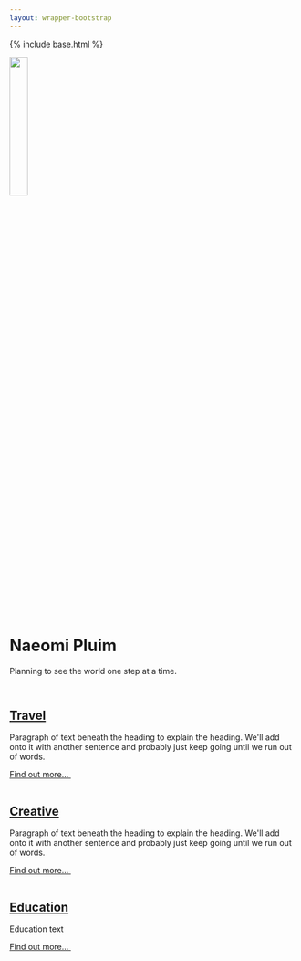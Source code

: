 ```yaml
---
layout: wrapper-bootstrap
---
```

{% include base.html %}

<div class="row">
<div class="container">

  <div class="px-4 py-0 my-0 text-center">
    <img class="d-block mx-auto mb-4" src="http://2.bp.blogspot.com/-HuclQxIy_ZM/UXwdAlYhr6I/AAAAAAAAAEU/SFLlZW17FiM/s1600/427783_10151858661594167_496168328_n.jpg" alt="" style="width:25%; height:25%;">
    <h1 class="display-5 fw-bold">Naeomi Pluim</h1>
    <div class="col-lg-6 mx-auto">
      <p class="lead mb-4">Planning to see the world one step at a time.</p>
    </div>
  </div>

  <div class="container px-4 py-o" id="featured-3">
    <div class="row g-4 py-2 row-cols-1 row-cols-lg-3">
      <div class="feature col">
        <div class="feature-icon bg-primary bg-gradient">
          <svg class="bi" width="1em" height="1em"><use xlink:href="#people-circle"/></svg>
        </div>
        <a href="{{base}}/travel">
        <h2>Travel</h2>
        </a>
        <p>Paragraph of text beneath the heading to explain the heading. We'll add onto it with another sentence and probably just keep going until we run out of words.</p>
        <a href="{{base}}/travel" class="icon-link">
          Find out more...
          <svg class="bi" width="1em" height="1em"><use xlink:href="#chevron-right"/></svg>
        </a>
      </div>
      <div class="feature col">
        <div class="feature-icon bg-primary bg-gradient">
          <svg class="bi" width="1em" height="1em"><use xlink:href="#toggles2"/></svg>
        </div>
        <a href="{{base}}/creative" class="icon-link">
        <h2>Creative</h2>
        </a>
        <p>Paragraph of text beneath the heading to explain the heading. We'll add onto it with another sentence and probably just keep going until we run out of words.</p>
        <a href="{{base}}/creative" class="icon-link">
          Find out more...
          <svg class="bi" width="1em" height="1em"><use xlink:href="#chevron-right"/></svg>
        </a>
      </div>
      <div class="feature col">
        <div class="feature-icon bg-primary bg-gradient">
          <svg class="bi" width="1em" height="1em"><use xlink:href="#collection"/></svg>
        </div>
        <a href="{{base}}/education" class="icon-link">
        <h2>Education</h2>
        </a>
        <p>Education text</p>
        <a href="{{base}}/education" class="icon-link">
          Find out more...
          <svg class="bi" width="1em" height="1em"><use xlink:href="#chevron-right"/></svg>
        </a>
      </div>
    </div>
  </div>

</div>
</div>